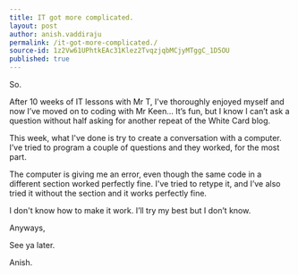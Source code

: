 ```yaml
---
title: IT got more complicated.
layout: post
author: anish.vaddiraju
permalink: /it-got-more-complicated./
source-id: 1z2Vw61UPhtkEAc31Klez2TvqzjqbMCjyMTggC_1D5OU
published: true
---
```

So. 

After 10 weeks of IT lessons with Mr T, I've thoroughly enjoyed myself and now I’ve moved on to coding with Mr Keen… It’s fun, but I know I can’t ask a question without half asking for another repeat of the White Card blog.

This week, what I've done is try to create a conversation with a computer. I’ve tried to program a couple of questions and they worked, for the most part. 

The computer is giving me an error, even though the same code in a different section worked perfectly fine. I've tried to retype it, and I’ve also tried it without the section and it works perfectly fine. 

I don't know how to make it work. I’ll try my best but I don’t know.

Anyways,

See ya later. 

Anish.

